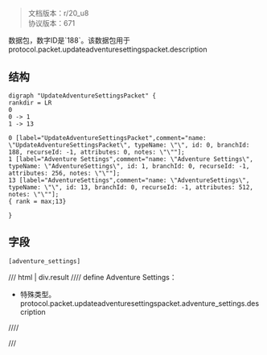 # <!-- md:samp UpdateAdventureSettingsPacket -->

> 文档版本：r/20_u8<br/>协议版本：671

<!-- md:samp UpdateAdventureSettingsPacket -->数据包，数字ID是`188`。该数据包用于protocol.packet.updateadventuresettingspacket.description

## 结构

```viz
digraph "UpdateAdventureSettingsPacket" {
rankdir = LR
0
0 -> 1
1 -> 13

0 [label="UpdateAdventureSettingsPacket",comment="name: \"UpdateAdventureSettingsPacket\", typeName: \"\", id: 0, branchId: 188, recurseId: -1, attributes: 0, notes: \"\""];
1 [label="Adventure Settings",comment="name: \"Adventure Settings\", typeName: \"AdventureSettings\", id: 1, branchId: 0, recurseId: -1, attributes: 256, notes: \"\""];
13 [label="AdventureSettings",comment="name: \"AdventureSettings\", typeName: \"\", id: 13, branchId: 0, recurseId: -1, attributes: 512, notes: \"\""];
{ rank = max;13}

}

```

## 字段

```title='UpdateAdventureSettingsPacket'
[adventure_settings]
```

/// html | div.result
//// define
Adventure Settings：[<!-- md:samp AdventureSettings -->](../types/adventuresettings.md)

- 特殊类型。protocol.packet.updateadventuresettingspacket.adventure_settings.description


////

///

